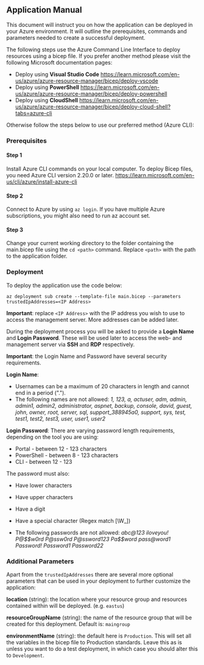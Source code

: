 ## Application Manual

This document will instruct you on how the application can be deployed in your Azure environment. It will outline the prerequisites, commands and parameters needed to create a successful deployment.

The following steps use the Azure Command Line Interface to deploy resources using a bicep file. If you prefer another method please visit the following Microsoft documentation pages:

- Deploy using **Visual Studio Code**
https://learn.microsoft.com/en-us/azure/azure-resource-manager/bicep/deploy-vscode
- Deploy using **PowerShell**
https://learn.microsoft.com/en-us/azure/azure-resource-manager/bicep/deploy-powershell
- Deploy using **CloudShell**
https://learn.microsoft.com/en-us/azure/azure-resource-manager/bicep/deploy-cloud-shell?tabs=azure-cli

Otherwise follow the steps below to use our preferred method (Azure CLI):

### Prerequisites

#### Step 1
Install Azure CLI commands on your local computer. To deploy Bicep files, you need Azure CLI version 2.20.0 or later.
https://learn.microsoft.com/en-us/cli/azure/install-azure-cli

#### Step 2
Connect to Azure by using ```az login```. If you have multiple Azure subscriptions, you might also need to run az account set.

#### Step 3
Change your current working directory to the folder containing the main.bicep file using the ```cd <path>``` command. Replace ```<path>``` with the path to the application folder.

### Deployment

To deploy the application use the code below:

```az deployment sub create --template-file main.bicep --parameters trustedIpAddresses=<IP Address>```

**Important**: replace `<IP Address>` with the IP address you wish to use to access the management server. More addresses can be added later.

During the deployment process you will be asked to provide a **Login Name** and **Login Password**. These will be used later to access the web- and management server via **SSH** and **RDP** respectively.

**Important**: the Login Name and Password have several security requirements.

**Login Name**:
- Usernames can be a maximum of 20 characters in length and cannot end in a period (".").
- The following names are not allowed: *1, 123, a, actuser, adm, admin, admin1, admin2, administrator, aspnet, backup, console, david, guest, john, owner, root, server, sql, support_388945a0, support, sys, test, test1, test2, test3, user, user1, user2*

**Login Password**:
There are varying password length requirements, depending on the tool you are using:

- Portal - between 12 - 123 characters
- PowerShell - between 8 - 123 characters
- CLI - between 12 - 123

The password must also:

- Have lower characters
- Have upper characters
- Have a digit
- Have a special character (Regex match [\W_])

- The following passwords are not allowed: *abc@123 	iloveyou! 	P@\$\$w0rd 	P@ssw0rd 	P@ssword123 Pa$$word 	pass@word1 	Password! 	Password1 	Password22*

### Additional Parameters

Apart from the ```trustedIpAddresses``` there are several more optional parameters that can be used in your deployment to further customize the application:

**location** (string): the location where your resource group and resources contained within will be deployed. (e.g. ```eastus```)

**resourceGroupName** (string): the name of the resource group that will be created for this deployment. Default is: ```maingroup```

**environmentName** (string): the default here is ```Production```. This will set all the variables in the bicep file to Production standards. Leave this as is unless you want to do a test deployment, in which case you should alter this to ```Development```.